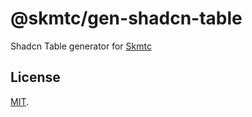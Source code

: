 # @skmtc/gen-shadcn-table

Shadcn Table generator for [Skmtc](https://skm.tc)

## License

[MIT](LICENSE).